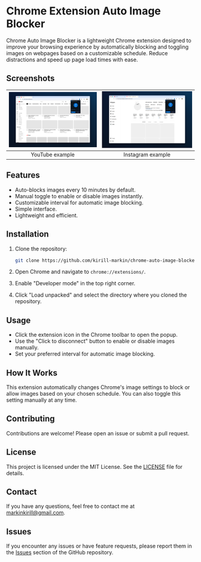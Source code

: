 # Chrome Extension Auto Image Blocker

Chrome Auto Image Blocker is a lightweight Chrome extension designed to improve your browsing experience by automatically blocking and toggling images on webpages based on a customizable schedule. Reduce distractions and speed up page load times with ease.

## Screenshots

| ![YouTube example](/screenshots/screenshot-youtube-2.png) | ![Instagram example](/screenshots/screenshot-instagram-2.png) |
|:---------------------------------------------:|:---------------------------------------------:|
| YouTube example                                  | Instagram example                                  |

## Features

- Auto-blocks images every 10 minutes by default.
- Manual toggle to enable or disable images instantly.
- Customizable interval for automatic image blocking.
- Simple interface.
- Lightweight and efficient.

## Installation

1. Clone the repository:

   ```sh
   git clone https://github.com/kirill-markin/chrome-auto-image-blocker
   ```

2. Open Chrome and navigate to `chrome://extensions/`.

3. Enable "Developer mode" in the top right corner.

4. Click "Load unpacked" and select the directory where you cloned the repository.

## Usage

- Click the extension icon in the Chrome toolbar to open the popup.
- Use the "Click to disconnect" button to enable or disable images manually.
- Set your preferred interval for automatic image blocking.

## How It Works

This extension automatically changes Chrome's image settings to block or allow images based on your chosen schedule. You can also toggle this setting manually at any time.

## Contributing

Contributions are welcome! Please open an issue or submit a pull request.

## License

This project is licensed under the MIT License. See the [LICENSE](LICENSE) file for details.

## Contact

If you have any questions, feel free to contact me at [markinkirill@gmail.com](mailto:markinkirill@gmail.com).

## Issues

If you encounter any issues or have feature requests, please report them in the [Issues](https://github.com/kirill-markin/chrome-auto-image-blocker/issues) section of the GitHub repository.
